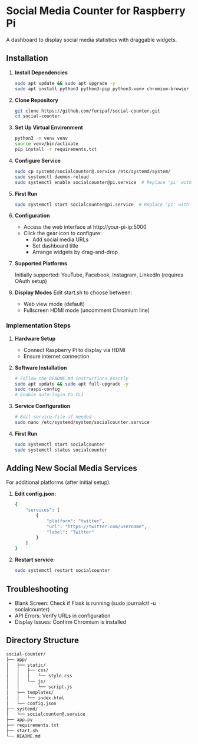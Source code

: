 # Social Media Counter for Raspberry Pi

A dashboard to display social media statistics with draggable widgets.

## Installation

1. **Install Dependencies**
   ```bash   
   sudo apt update && sudo apt upgrade -y
   sudo apt install python3 python3-pip python3-venv chromium-browser xdotool -y

2. **Clone Repository**
   ```bash
   git clone https://github.com/furipaf/social-counter.git
   cd social-counter

3. **Set Up Virtual Environment**
   ```bash
   python3 -m venv venv
   source venv/bin/activate
   pip install -r requirements.txt

4. **Configure Service**
   ```bash
   sudo cp systemd/socialcounter@.service /etc/systemd/system/
   sudo systemctl daemon-reload
   sudo systemctl enable socialcounter@pi.service  # Replace 'pi' with your username

5. **First Run**
   ```bash
   sudo systemctl start socialcounter@pi.service  # Replace 'pi' with your username

6. **Configuration**
   - Access the web interface at http://your-pi-ip:5000
   - Click the gear icon to configure:
      - Add social media URLs
      - Set dashboard title
      - Arrange widgets by drag-and-drop

7. **Supported Platforms**

   Initially supported: YouTube, Facebook, Instagram, LinkedIn (requires OAuth setup)

8. **Display Modes**
   Edit start.sh to choose between:
      - Web view mode (default)
      - Fullscreen HDMI mode (uncomment Chromium line)

### Implementation Steps

1. **Hardware Setup**
   - Connect Raspberry Pi to display via HDMI
   - Ensure internet connection

2. **Software Installation**
   ```bash
   # Follow the README.md instructions exactly
   sudo apt update && sudo apt full-upgrade -y
   sudo raspi-config
   # Enable auto-login to CLI

3. **Service Configuration**
   ```bash
   # Edit service file if needed
   sudo nano /etc/systemd/system/socialcounter.service

4. **First Run**
   ```bash
   sudo systemctl start socialcounter
   sudo systemctl status socialcounter

## Adding New Social Media Services
   For additional platforms (after initial setup):

1. **Edit config.json:**
   ```bash
   {
       "services": [
           {
               "platform": "twitter",
               "url": "https://twitter.com/username",
               "label": "Twitter"
           }
       ]
   }

2. **Restart service:**
   ```bash
   sudo systemctl restart socialcounter

## Troubleshooting
- Blank Screen: Check if Flask is running (sudo journalctl -u socialcounter)
- API Errors: Verify URLs in configuration
- Display Issues: Confirm Chromium is installed

## Directory Structure
   ```bash
   social-counter/
   ├── app/
   │   ├── static/
   │   │   ├── css/
   │   │   │   └── style.css
   │   │   └── js/
   │   │       └── script.js
   │   ├── templates/
   │   │   └── index.html
   │   └── config.json
   ├── systemd/
   │   └── socialcounter@.service
   ├── app.py
   ├── requirements.txt
   ├── start.sh
   └── README.md

